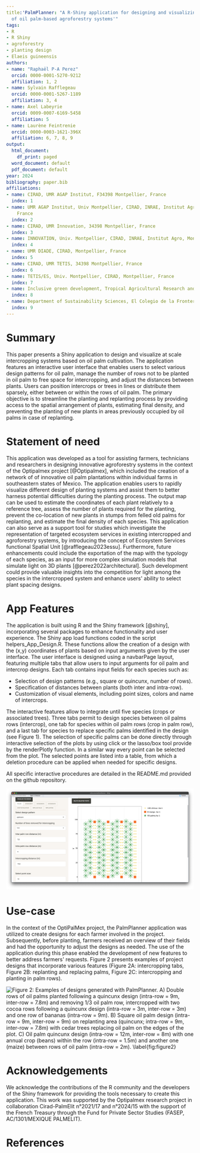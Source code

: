 ```yaml
---
title:'PalmPlanner: "A R-Shiny application for designing and visualizing spatial arrangement
  of oil palm-based agroforestry systems'"
tags:
- R
- R Shiny
- agroforestry
- planting design
- Elaeis guineensis
authors:
- name: "Raphaël P-A Perez"
  orcid: 0000-0001-5270-9212
  affiliation: 1, 2
- name: Sylvain Rafflegeau
  orcid: 0000-0001-5267-1189
  affiliation: 3, 4
- name: Axel Labeyrie
  orcid: 0009-0007-6169-5458
  affiliation: 5
- name: Laurène Feintrenie
  orcid: 0000-0003-1621-396X
  affiliation: 6, 7, 8, 9
output:
  html_document:
    df_print: paged
  word_document: default
  pdf_document: default
year: 2024
bibliography: paper.bib
affiliations:
- name: CIRAD, UMR AGAP Institut, F34398 Montpellier, France
  index: 1
- name: UMR AGAP Institut, Univ Montpellier, CIRAD, INRAE, Institut Agro, Montpellier,
    France
  index: 2
- name: CIRAD, UMR Innovation, 34398 Montpellier, France
  index: 3
- name: INNOVATION, Univ. Montpellier, CIRAD, INRAE, Institut Agro, Montpellier, France
  index: 4
- name: UMR DIADE, CIRAD, Montpellier, France
  index: 5
- name: CIRAD, UMR TETIS, 34398 Montpellier, France
  index: 6
- name: TETIS/ES, Univ. Montpellier, CIRAD, Montpellier, France
  index: 7
- name: Inclusive green development, Tropical Agricultural Research and Higher Education Center (CATIE), Turrialba, Costa Rica
  index: 8
- name: Department of Sustainability Sciences, El Colegio de la Frontera Sur (ECOSUR). Campeche, Campeche, México
  index: 9
---
```


# Summary

This paper presents a Shiny application to design and visualize at scale intercropping systems based on oil palm cultivation. The application features an interactive user interface that enables users to select various design patterns for oil palm, manage the number of rows not to be planted in oil palm to free space for intercropping, and adjust the distances between plants. Users can position intercrops or trees in lines or distribute them sparsely, either between or within the rows of oil palm. The primary objective is to streamline the planting and replanting process by providing access to the spatial arrangement of plants, estimating final density, and preventing the planting of new plants in areas previously occupied by oil palms in case of replanting.

# Statement of need

This application was developed as a tool for assisting farmers, technicians and researchers in designing innovative agroforestry systems in the context of the Optipalmex project [@Optipalmex], which included the creation of a network of of innovative oil palm plantations within individual farms in southeastern states of Mexico. The application enables users to rapidly visualize different design of planting systems and assist them to better harness potential difficulties during the planting process. The output map can be used to estimate the coordinates of each plant relatively to a reference tree, assess the number of plants required for the planting,  prevent the co-location of new plants in stumps from felled old palms for replanting, and estimate the final density of each species. This application can also serve as a support tool for studies which investigate the representation of targeted ecosystem services in existing intercropped and agroforestry systems, by introducing the concept of Ecosystem Services functional Spatial Unit [@rafflegeau2023essu].
Furthermore, future enhancements could include the exportation of the map with the typology of each species, as an input for more complex simulation models that simulate light on 3D plants [@perez2022architectural]. Such development could provide valuable insights into the competition for light among the species in the intercropped system and enhance users' ability to select plant spacing designs.


# App Features

The application is built using R and the Shiny framework [@shiny], incorporating several packages to enhance functionality and user experience. The Shiny app load functions coded in the script helpers_App_Design.R. These functions allow the creation of a design with the (x,y) coordinates of plants based on input arguments given by the user interface. The user interface is designed using a navbarPage layout, featuring multiple tabs that allow users to input arguments for oil palm and intercrop designs. Each tab contains input fields for each species such as:

- Selection of design patterns (e.g., square or quincunx, number of rows).
- Specification of distances between plants (both inter and intra-row).
- Customization of visual elements, including point sizes, colors and name of intercrops.

The interactive features allow to integrate until five species (crops or associated trees). Three tabs permit to design species between oil palms rows (intercrop), one tab for species within oil palm rows (crop in palm row), and a last tab for species to replace specific palms identified in the design (see Figure 1). The selection of specific palms can be done directly through interactive selection of the plots by using click or the lasso/box tool provide by the renderPlotly function. 
In a similar way every point can be selected from the plot. The selected points are listed into a table, from which a deletion procedure can be applied when needed for specific designs.

All specific interactive procedures are detailed in the README.md provided on the github repository.

![Figure 1: PalmPlanner interface with the selection of input arguments in the left tabs, and the output design in the right panel. \label{fig:figure1}](images/screenApp.png)

# Use-case

In the context of the OptiPalMex project, the PalmPlanner application was utilized to create designs for each farmer involved in the project. Subsequently, before planting, farmers received an overview of their fields and had the opportunity to adjust the designs as needed. The use of the application during this phase enabled the development of new features to better address farmers' requests. Figure 2 presents examples of project designs that incorporate various features (Figure 2A: intercropping tabs, Figure 2B: replanting and replacing palms, Figure 2C: intercropping and planting in palm rows).

![Figure 2: Examples of designs generated with PalmPlanner. A) Double rows of oil palms planted following a quincunx design (intra-row = 9m, inter-row = 7.8m) and removing 1/3 oil palm row, intercropped with two cocoa rows following a quincunx design (intra-row = 3m, inter-row = 3m) and one row of bananas (intra-row = 9m). B) Square oil palm design (intra-row = 9m, inter-row = 9m) on replanting area (quincunx; intra-row = 9m, inter-row = 7.8m) with cedar trees replacing oil palm on the edges of the plot. C) Oil palm quincunx design (intra-row = 12m, inter-row = 8m) with one annual crop (beans) within the row (intra-row = 1.5m) and another one (maize) between rows of oil palm (intra-row = 2m). \label{fig:figure2}](images/Exemples.png)

# Acknowledgements

We acknowledge the contributions of the R community and the developers of the Shiny framework for providing the tools necessary to create this application. This work was supported by the Optipalmex research project in collaboration Cirad-PalmElit n°2021/17 and n°2024/15 with the support of the French Treasury through the Fund for Private Sector Studies (FASEP, AC/1301/MEXIQUE PALMELIT). 

# References
